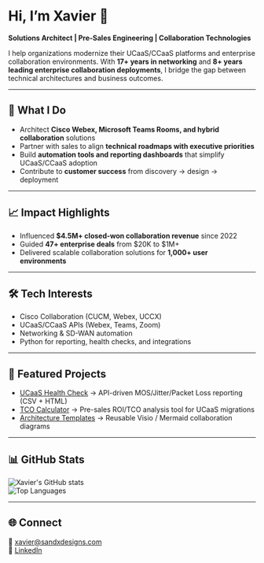 # Hi, I’m Xavier 👋  

**Solutions Architect | Pre-Sales Engineering | Collaboration Technologies**  

I help organizations modernize their UCaaS/CCaaS platforms and enterprise collaboration environments. With **17+ years in networking** and **8+ years leading enterprise collaboration deployments**, I bridge the gap between technical architectures and business outcomes.  

---

## 🚀 What I Do
- Architect **Cisco Webex, Microsoft Teams Rooms, and hybrid collaboration** solutions  
- Partner with sales to align **technical roadmaps with executive priorities**  
- Build **automation tools and reporting dashboards** that simplify UCaaS/CCaaS adoption  
- Contribute to **customer success** from discovery → design → deployment  

---

## 📈 Impact Highlights
- Influenced **$4.5M+ closed-won collaboration revenue** since 2022  
- Guided **47+ enterprise deals** from $20K to $1M+  
- Delivered scalable collaboration solutions for **1,000+ user environments**  

---

## 🛠️ Tech Interests
- Cisco Collaboration (CUCM, Webex, UCCX)  
- UCaaS/CCaaS APIs (Webex, Teams, Zoom)  
- Networking & SD-WAN automation  
- Python for reporting, health checks, and integrations  

---

## 📌 Featured Projects
- [UCaaS Health Check](#) → API-driven MOS/Jitter/Packet Loss reporting (CSV + HTML)  
- [TCO Calculator](#) → Pre-sales ROI/TCO analysis tool for UCaaS migrations  
- [Architecture Templates](#) → Reusable Visio / Mermaid collaboration diagrams  

---

## 📊 GitHub Stats
![Xavier's GitHub stats](https://github-readme-stats.vercel.app/api?username=xaviermckinzie&show_icons=true&theme=default)  
![Top Languages](https://github-readme-stats.vercel.app/api/top-langs/?username=xaviermckinzie&layout=compact)  

---

## 🌐 Connect
📧 [xavier@sandxdesigns.com](mailto:xavier@sandxdesigns.com)  
🔗 [LinkedIn](https://linkedin.com/in/xaviermckinzie)  
